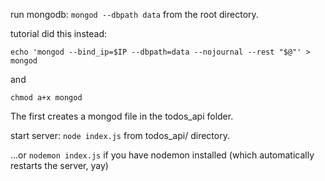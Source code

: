 run mongodb: `mongod --dbpath data` from the root directory.

tutorial did this instead:

`echo 'mongod --bind_ip=$IP --dbpath=data --nojournal --rest "$@"' > mongod`

and

`chmod a+x mongod`

The first creates a mongod file in the todos_api folder.

start server: `node index.js` from todos_api/ directory.

...or `nodemon index.js` if you have nodemon installed (which automatically restarts the server, yay)
